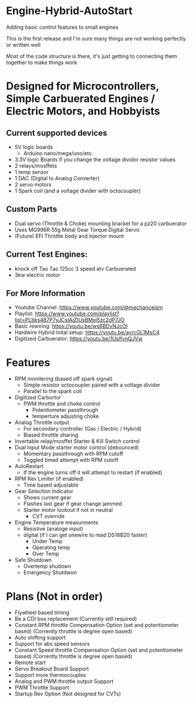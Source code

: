 # Engine-Hybrid-AutoStart
Adding basic control features to small engines

This is the first release and I'm sure many things are not working perfectly or written well

Most of the code structure is there, it's just getting to connecting them together to make things work

# Designed for Microcontrollers, Simple Carbuerated Engines / Electric Motors, and Hobbyists
## Current supported devices
 - 5V logic boards
   - Arduino nano/mega/uno/etc.
 - 3.3V logic Boards if you change the voltage dividor resistor values
 - 2 relays/mosffets
 - 1 temp sensor
 - 1 DAC (Digital to Analog Converter)
 - 2 servo motors
 - 1 Spark coil (and a voltage divider with octocoupler)

## Custom Parts
 - Dual servo (Throttle & Choke) mounting bracket for a pz20 carbuerator
 - Uses MG996R 55g Metal Gear Torque Digital Servo
 - (Future) EFI Throttle body and injector mount

## Current Test Engines: 
 - knock off Tao Tao 125cc 3 speed atv Carbuerated
 - 3kw electric motor

## For More Information
 - Youtube Channel: https://www.youtube.com/@mechanceism
 - Playlist: https://www.youtube.com/playlist?list=PLbks487P7yJCsIAiZIUsBMxj5zc2dP7JO
 - Basic rewiring: https://youtu.be/ws6BDvNJcOI
 - Hardwire Hybrid Inital setup: https://youtu.be/ayrcGL1MsC4
 - Digitized Carbuerator: https://youtu.be/1UslfvnQJVw

# Features
 - RPM monitering (based off spark signal)
   - Simple resistor octocoupler paired with a voltage divider
   - Parallel to the spark coil
 - Digitized Carbortor
   - PWM throttle and choke control
     - Potentiometer passthrough
     - temperture adjusting choke
 - Analog Throttle output
   -  For secondary controller (Gas / Electric / Hybrid)
   -  Biased throttle sharing 
 - Invertable relay/mosffet Starter & Kill Switch control
 - Dual Input Mode starter motor control (debounced)
   - Momentary passthrough with RPM cutoff
   - Toggled timed attempt with RPM cutoff
 - AutoRestart
   - If the engine turns off it will attempt to restart (if enabled)
 - RPM Rev Limiter (if enabled)
   - Time based adjustable
 - Gear Selection Indicator
   - Shows current gear
   - Flashes last gear if gear change jammed
   - Starter motor lockout if not in neutral
     - CVT override
 - Engine Temperature measurments
   - Resistive (analoge input)
   - digital (if I can get onewire to read DS18B20 faster)
     - Under Temp
     - Operating temp
     - Over Temp
 - Safe Shutdown
   - Overtemp shudown
   - Emergency Shutdwon

# Plans (Not in order)
 - Flywheel based timing
 - Be a CDI box replacement (Currently still required)
 - Constant RPM throttle Compensation Option (set and potentiometer based) (Corrently throttle is degree open based)
 - Auto shifting support
 - Support for abs speed sensors
 - Constant Speed throttle Compensation Option (set and potentiometer based) (Corrently throttle is degree open based)
 - Remote start
 - Servo Breakout Board Support
 - Support more thermocouples
 - Analog and PWM throttle output Support
 - PWM Throttle Support
 - Startup Rev Option (Not designed for CVTs)
